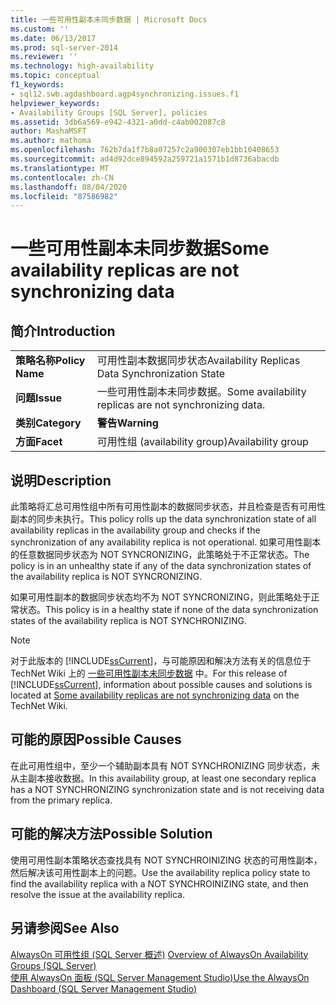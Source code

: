 ```yaml
---
title: 一些可用性副本未同步数据 | Microsoft Docs
ms.custom: ''
ms.date: 06/13/2017
ms.prod: sql-server-2014
ms.reviewer: ''
ms.technology: high-availability
ms.topic: conceptual
f1_keywords:
- sql12.swb.agdashboard.agp4synchronizing.issues.f1
helpviewer_keywords:
- Availability Groups [SQL Server], policies
ms.assetid: 3db6a569-e942-4321-a0dd-c4ab002087c8
author: MashaMSFT
ms.author: mathoma
ms.openlocfilehash: 762b7da1f7b8a07257c2a900307eb1bb10408653
ms.sourcegitcommit: ad4d92dce894592a259721a1571b1d8736abacdb
ms.translationtype: MT
ms.contentlocale: zh-CN
ms.lasthandoff: 08/04/2020
ms.locfileid: "87586982"
---
```

# <a name="some-availability-replicas-are-not-synchronizing-data"></a><span data-ttu-id="691ec-102">一些可用性副本未同步数据</span><span class="sxs-lookup"><span data-stu-id="691ec-102">Some availability replicas are not synchronizing data</span></span>
    
## <a name="introduction"></a><span data-ttu-id="691ec-103">简介</span><span class="sxs-lookup"><span data-stu-id="691ec-103">Introduction</span></span>  
  
|||  
|-|-|  
|<span data-ttu-id="691ec-104">**策略名称**</span><span class="sxs-lookup"><span data-stu-id="691ec-104">**Policy Name**</span></span>|<span data-ttu-id="691ec-105">可用性副本数据同步状态</span><span class="sxs-lookup"><span data-stu-id="691ec-105">Availability Replicas Data Synchronization State</span></span>|  
|<span data-ttu-id="691ec-106">**问题**</span><span class="sxs-lookup"><span data-stu-id="691ec-106">**Issue**</span></span>|<span data-ttu-id="691ec-107">一些可用性副本未同步数据。</span><span class="sxs-lookup"><span data-stu-id="691ec-107">Some availability replicas are not synchronizing data.</span></span>|  
|<span data-ttu-id="691ec-108">**类别**</span><span class="sxs-lookup"><span data-stu-id="691ec-108">**Category**</span></span>|<span data-ttu-id="691ec-109">**警告**</span><span class="sxs-lookup"><span data-stu-id="691ec-109">**Warning**</span></span>|  
|<span data-ttu-id="691ec-110">**方面**</span><span class="sxs-lookup"><span data-stu-id="691ec-110">**Facet**</span></span>|<span data-ttu-id="691ec-111">可用性组 (availability group)</span><span class="sxs-lookup"><span data-stu-id="691ec-111">Availability group</span></span>|  
  
## <a name="description"></a><span data-ttu-id="691ec-112">说明</span><span class="sxs-lookup"><span data-stu-id="691ec-112">Description</span></span>  
 <span data-ttu-id="691ec-113">此策略将汇总可用性组中所有可用性副本的数据同步状态，并且检查是否有可用性副本的同步未执行。</span><span class="sxs-lookup"><span data-stu-id="691ec-113">This policy rolls up the data synchronization state of all availability replicas in the availability group and checks if the synchronization of any availability replica is not operational.</span></span> <span data-ttu-id="691ec-114">如果可用性副本的任意数据同步状态为 NOT SYNCRONIZING，此策略处于不正常状态。</span><span class="sxs-lookup"><span data-stu-id="691ec-114">The policy is in an unhealthy state if any of the data synchronization states of the availability replica is NOT SYNCRONIZING.</span></span>  
  
 <span data-ttu-id="691ec-115">如果可用性副本的数据同步状态均不为 NOT SYNCRONIZING，则此策略处于正常状态。</span><span class="sxs-lookup"><span data-stu-id="691ec-115">This policy is in a healthy state if none of the data synchronization states of the availability replica is NOT SYNCHRONIZING.</span></span>  
  
> [!NOTE]  
>  <span data-ttu-id="691ec-116">对于此版本的 [!INCLUDE[ssCurrent](../../../includes/sscurrent-md.md)]，与可能原因和解决方法有关的信息位于 TechNet Wiki 上的 [一些可用性副本未同步数据](https://go.microsoft.com/fwlink/p/?LinkId=220852) 中。</span><span class="sxs-lookup"><span data-stu-id="691ec-116">For this release of [!INCLUDE[ssCurrent](../../../includes/sscurrent-md.md)], information about possible causes and solutions is located at [Some availability replicas are not synchronizing data](https://go.microsoft.com/fwlink/p/?LinkId=220852) on the TechNet Wiki.</span></span>  
  
## <a name="possible-causes"></a><span data-ttu-id="691ec-117">可能的原因</span><span class="sxs-lookup"><span data-stu-id="691ec-117">Possible Causes</span></span>  
 <span data-ttu-id="691ec-118">在此可用性组中，至少一个辅助副本具有 NOT SYNCHRONIZING 同步状态，未从主副本接收数据。</span><span class="sxs-lookup"><span data-stu-id="691ec-118">In this availability group, at least one secondary replica has a NOT SYNCHRONIZING synchronization state and is not receiving data from the primary replica.</span></span>  
  
## <a name="possible-solution"></a><span data-ttu-id="691ec-119">可能的解决方法</span><span class="sxs-lookup"><span data-stu-id="691ec-119">Possible Solution</span></span>  
 <span data-ttu-id="691ec-120">使用可用性副本策略状态查找具有 NOT SYNCHROINIZING 状态的可用性副本，然后解决该可用性副本上的问题。</span><span class="sxs-lookup"><span data-stu-id="691ec-120">Use the availability replica policy state to find the availability replica with a NOT SYNCHROINIZING state, and then resolve the issue at the availability replica.</span></span>  
  
## <a name="see-also"></a><span data-ttu-id="691ec-121">另请参阅</span><span class="sxs-lookup"><span data-stu-id="691ec-121">See Also</span></span>  
 <span data-ttu-id="691ec-122">[AlwaysOn 可用性组 &#40;SQL Server 概述&#41;](overview-of-always-on-availability-groups-sql-server.md) </span><span class="sxs-lookup"><span data-stu-id="691ec-122">[Overview of AlwaysOn Availability Groups &#40;SQL Server&#41;](overview-of-always-on-availability-groups-sql-server.md) </span></span>  
 [<span data-ttu-id="691ec-123">使用 AlwaysOn 面板 (SQL Server Management Studio)</span><span class="sxs-lookup"><span data-stu-id="691ec-123">Use the AlwaysOn Dashboard &#40;SQL Server Management Studio&#41;</span></span>](use-the-always-on-dashboard-sql-server-management-studio.md)  
  
  
